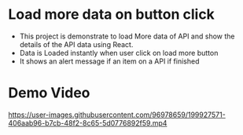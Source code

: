 # Load more data on button click

<ul>
<li>This project is demonstrate to load More data of API and show the details of the API data using React.</li>
<li>Data is Loaded instantly when user click on load more button</li>
<li>It shows an alert message if an item on a API if finished</li>
</ul>

# Demo Video

https://user-images.githubusercontent.com/96978659/199927571-406aab96-b7cb-48f2-8c65-5d0776892f59.mp4
